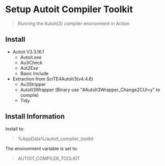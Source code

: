 # Setup Autoit Compiler Toolkit

> Running the Autoit(3) compiler environment in Action

## Install
* Autoit V3.3.16.1
  * Autoit.exe
  * Au3Check
  * Aut2Exe
  * Basic Include
* Extraction from SciTE4AutoIt3(v4.4.6)
  * Au3Stripper
  * AutoIt3Wrapper (Binary use "#AutoIt3Wrapper_Change2CUI=y" to compile)
  * Tidy

## Install Information
Install to:
> %AppData%/autoit_compiler_toolkit

The environment variable is set to:
> AUTOIT_COMPILER_TOOLKIT